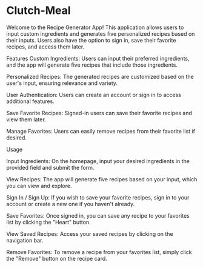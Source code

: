 # Clutch-Meal
Welcome to the Recipe Generator App! This application allows users to input custom ingredients and generates five personalized recipes based on their inputs. Users also have the option to sign in, save their favorite recipes, and access them later.

Features
Custom Ingredients: Users can input their preferred ingredients, and the app will generate five recipes that include those ingredients.

Personalized Recipes: The generated recipes are customized based on the user's input, ensuring relevance and variety.

User Authentication: Users can create an account or sign in to access additional features.

Save Favorite Recipes: Signed-in users can save their favorite recipes and view them later.

Manage Favorites: Users can easily remove recipes from their favorite list if desired.

Usage

Input Ingredients:
On the homepage, input your desired ingredients in the provided field and submit the form.

View Recipes:
The app will generate five recipes based on your input, which you can view and explore.

Sign In / Sign Up:
If you wish to save your favorite recipes, sign in to your account or create a new one if you haven't already.

Save Favorites:
Once signed in, you can save any recipe to your favorites list by clicking the "Heart" button.

View Saved Recipes:
Access your saved recipes by clicking on the navigation bar.

Remove Favorites:
To remove a recipe from your favorites list, simply click the "Remove" button on the recipe card.
